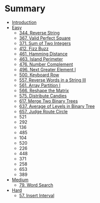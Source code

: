 # Summary

* [Introduction](README.md)
* [Easy](easy.md)
  * [344. Reverse String](easy/344.md)
  * [367. Valid Perfect Square](easy/367.md)
  * [371. Sum of Two Integers](easy/371.md)
  * [412. Fizz Buzz](easy/412.md)
  * [461. Hamming Distance](easy/461.md)
  * [463. Island Perimeter](easy/463.md)
  * [476. Number Complement](easy/476.md)
  * [496. Next Greater Element I](easy/496.md)
  * [500. Keyboard Row](easy/500.md)
  * [557. Reverse Words in a String III](easy/557.md)
  * [561. Array Partition I](easy/561.md)
  * [566. Reshape the Matrix](easy/566.md)
  * [575. Distribute Candies](easy/575.md)
  * [617. Merge Two Binary Trees](easy/617.md)
  * [637. Average of Levels in Binary Tree](easy/637.md)
  * [657. Judge Route Circle](easy/657.md)
  * 521
  * 292
  * 136
  * 485
  * 104
  * 520
  * 226
  * 448
  * 371
  * 258
  * 653
  * 389
* [Medium](medium.md)
  * [79. Word Search](medium/79.md)
* [Hard](hard.md)
  * [57. Insert Interval](hard/57.md)

